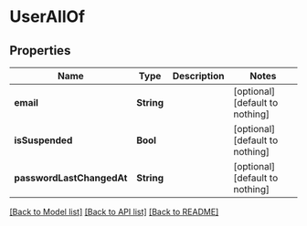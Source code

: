 # UserAllOf


## Properties
Name | Type | Description | Notes
------------ | ------------- | ------------- | -------------
**email** | **String** |  | [optional] [default to nothing]
**isSuspended** | **Bool** |  | [optional] [default to nothing]
**passwordLastChangedAt** | **String** |  | [optional] [default to nothing]


[[Back to Model list]](../README.md#models) [[Back to API list]](../README.md#api-endpoints) [[Back to README]](../README.md)


